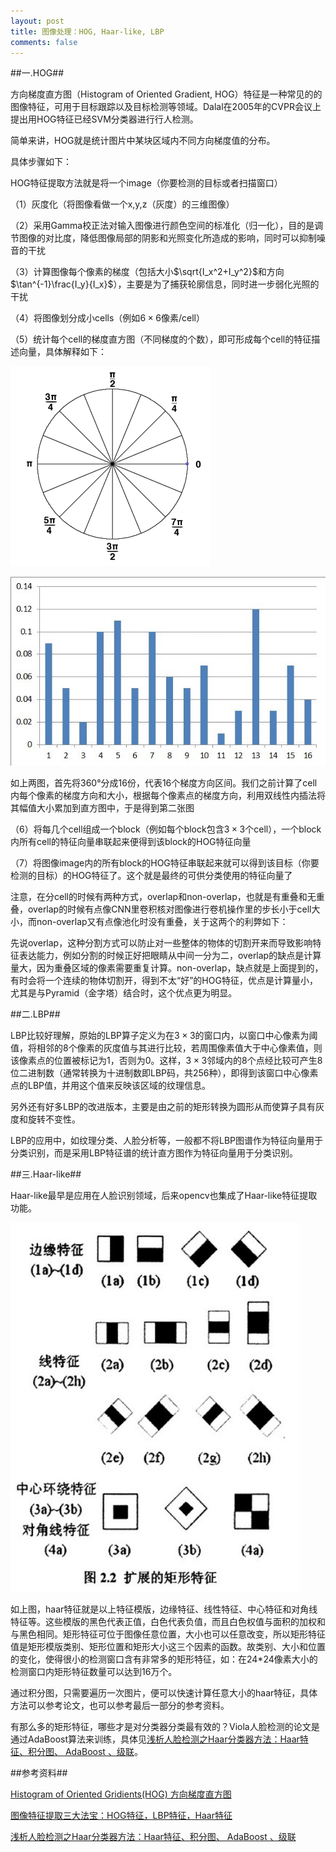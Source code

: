 ```yaml
---
layout: post
title: 图像处理：HOG, Haar-like, LBP
comments: false
---
```


<!--more-->
##一.HOG##

方向梯度直方图（Histogram of Oriented Gradient, HOG）特征是一种常见的的图像特征，可用于目标跟踪以及目标检测等领域。Dalal在2005年的CVPR会议上提出用HOG特征已经SVM分类器进行行人检测。

简单来讲，HOG就是统计图片中某块区域内不同方向梯度值的分布。

具体步骤如下：

HOG特征提取方法就是将一个image（你要检测的目标或者扫描窗口）

（1）灰度化（将图像看做一个x,y,z（灰度）的三维图像）

（2）采用Gamma校正法对输入图像进行颜色空间的标准化（归一化），目的是调节图像的对比度，降低图像局部的阴影和光照变化所造成的影响，同时可以抑制噪音的干扰

（3）计算图像每个像素的梯度（包括大小$\sqrt{I_x^2+I_y^2}$和方向$\tan^{-1}\frac{I_y}{I_x}$），主要是为了捕获轮廓信息，同时进一步弱化光照的干扰

（4）将图像划分成小cells（例如$6\times6$像素/cell）

（5）统计每个cell的梯度直方图（不同梯度的个数），即可形成每个cell的特征描述向量，具体解释如下：

![1](/public/images/2017-4-5-feature/1.jpg)

![2](/public/images/2017-4-5-feature/2.jpg)

如上两图，首先将360°分成16份，代表16个梯度方向区间。我们之前计算了cell内每个像素的梯度方向和大小，根据每个像素点的梯度方向，利用双线性内插法将其幅值大小累加到直方图中，于是得到第二张图

（6）将每几个cell组成一个block（例如每个block包含$3\times3$个cell），一个block内所有cell的特征向量串联起来便得到该block的HOG特征向量

（7）将图像image内的所有block的HOG特征串联起来就可以得到该目标（你要检测的目标）的HOG特征了。这个就是最终的可供分类使用的特征向量了

注意，在分cell的时候有两种方式，overlap和non-overlap，也就是有重叠和无重叠，overlap的时候有点像CNN里卷积核对图像进行卷机操作里的步长小于cell大小，而non-overlap又有点像池化时没有重叠，关于这两个的利弊如下：

先说overlap，这种分割方式可以防止对一些整体的物体的切割开来而导致影响特征表达能力，例如分割的时候正好把眼睛从中间一分为二，overlap的缺点是计算量大，因为重叠区域的像素需要重复计算。non-overlap，缺点就是上面提到的，有时会将一个连续的物体切割开，得到不太“好”的HOG特征，优点是计算量小，尤其是与Pyramid（金字塔）结合时，这个优点更为明显。

##二.LBP##

LBP比较好理解，原始的LBP算子定义为在$3\times3$的窗口内，以窗口中心像素为阈值，将相邻的8个像素的灰度值与其进行比较，若周围像素值大于中心像素值，则该像素点的位置被标记为1，否则为0。这样，$3\times3$邻域内的8个点经比较可产生8位二进制数（通常转换为十进制数即LBP码，共256种），即得到该窗口中心像素点的LBP值，并用这个值来反映该区域的纹理信息。

另外还有好多LBP的改进版本，主要是由之前的矩形转换为圆形从而使算子具有灰度和旋转不变性。

LBP的应用中，如纹理分类、人脸分析等，一般都不将LBP图谱作为特征向量用于分类识别，而是采用LBP特征谱的统计直方图作为特征向量用于分类识别。

##三.Haar-like##

Haar-like最早是应用在人脸识别领域，后来opencv也集成了Haar-like特征提取功能。

![3](/public/images/2017-4-5-feature/3.jpg)

如上图，haar特征就是以上特征模版，边缘特征、线性特征、中心特征和对角线特征等。这些模版的黑色代表正值，白色代表负值，而且白色权值与面积的加权和与黑色相同。矩形特征可位于图像任意位置，大小也可以任意改变，所以矩形特征值是矩形模版类别、矩形位置和矩形大小这三个因素的函数。故类别、大小和位置的变化，使得很小的检测窗口含有非常多的矩形特征，如：在24*24像素大小的检测窗口内矩形特征数量可以达到16万个。

通过积分图，只需要遍历一次图片，便可以快速计算任意大小的haar特征，具体方法可以参考论文，也可以参考最后一部分的参考资料。

有那么多的矩形特征，哪些才是对分类器分类最有效的？Viola人脸检测的论文是通过AdaBoost算法来训练，具体见[浅析人脸检测之Haar分类器方法：Haar特征、积分图、 AdaBoost 、级联](http://blog.csdn.net/zouxy09/article/details/7922923)。

##参考资料##

[Histogram of Oriented Gridients(HOG) 方向梯度直方图](http://www.cnblogs.com/hrlnw/p/2826651.html)

[图像特征提取三大法宝：HOG特征，LBP特征，Haar特征](http://dataunion.org/20584.html)

[浅析人脸检测之Haar分类器方法：Haar特征、积分图、 AdaBoost 、级联](http://blog.csdn.net/zouxy09/article/details/7922923)
